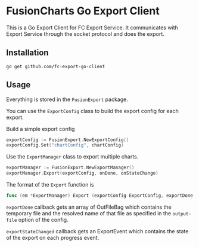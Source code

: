 # FusionCharts Go Export Client

This is a Go Export Client for FC Export Service. It communicates with Export Service through the socket protocol and does the export.

## Installation

```
go get github.com/fc-export-go-client
```

## Usage

Everything is stored in the `FusionExport` package.

You can use the `ExportConfig` class to build the export config for each export.

Build a simple export config

```go
exportConfig := FusionExport.NewExportConfig()
exportConfig.Set("chartConfig", chartConfig)
```

Use the `ExportManager` class to export multiple charts.

```go
exportManager := FusionExport.NewExportManager()
exportManager.Export(exportConfig, onDone, onStateChange)
```

The format of the `Export` function is

```go
func (em *ExportManager) Export (exportConfig ExportConfig, exportDone func([]OutFileBag, error), exportStateChanged func(ExportEvent)) (Exporter, error)
```

`exportDone` callback gets an array of OutFileBag which contains the temporary file and the resolved name of that file as specified in the `output-file` option of the config.

`exportStateChanged` callback gets an ExportEvent which contains the state of the export on each progress event.

